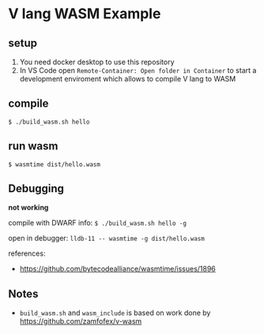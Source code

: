 # V lang WASM Example

## setup

1. You need docker desktop to use this repository
2. In VS Code open `Remote-Container: Open folder in Container` to start a development enviroment which allows to compile V lang to WASM

## compile

`$ ./build_wasm.sh hello`

## run wasm

`$ wasmtime dist/hello.wasm`

## Debugging

**not working**

compile with DWARF info:
`$ ./build_wasm.sh hello -g`

open in debugger:
`lldb-11 -- wasmtime -g dist/hello.wasm`

references:
* https://github.com/bytecodealliance/wasmtime/issues/1896

## Notes

* `build_wasm.sh` and `wasm_include` is based on work done by https://github.com/zamfofex/v-wasm